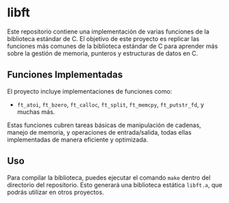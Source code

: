 # libft

Este repositorio contiene una implementación de varias funciones de la biblioteca estándar de C.
El objetivo de este proyecto es replicar las funciones más comunes de la biblioteca estándar de C para aprender más sobre la gestión de memoria, punteros y estructuras de datos en C.

## Funciones Implementadas

El proyecto incluye implementaciones de funciones como:
- `ft_atoi`, `ft_bzero`, `ft_calloc`, `ft_split`, `ft_memcpy`, `ft_putstr_fd`, y muchas más.

Estas funciones cubren tareas básicas de manipulación de cadenas, manejo de memoria, y operaciones de entrada/salida, todas ellas implementadas de manera eficiente y optimizada.

## Uso

Para compilar la biblioteca, puedes ejecutar el comando `make` dentro del directorio del repositorio.
Esto generará una biblioteca estática `libft.a`, que podrás utilizar en otros proyectos.


